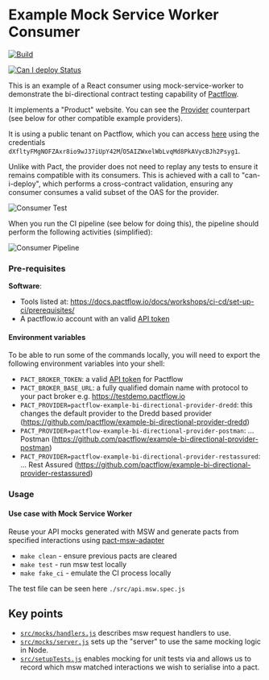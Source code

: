 # Example Mock Service Worker Consumer

[![Build](https://github.com/pactflow/example-bi-directional-consumer-msw/actions/workflows/build.yml/badge.svg)](https://github.com/pactflow/example-bi-directional-consumer-msw/actions/workflows/build.yml)

[![Can I deploy Status](https://testdemo.pactflow.io/pacticipants/pactflow-example-bi-directional-consumer-msw/branches/master/latest-version/can-i-deploy/to-environment/production/badge)](https://testdemo.pactflow.io/pacticipants/pactflow-example-bi-directional-consumer-msw/branches/master/latest-version/can-i-deploy/to-environment/production/badge)


This is an example of a React consumer using mock-service-worker to demonstrate the bi-directional contract testing capability of [Pactflow](https://pactflow.io).

It implements a "Product" website. You can see the [Provider](https://github.com/pactflow/example-bi-directional-provider-dredd) counterpart (see below for other compatible example providers).

It is using a public tenant on Pactflow, which you can access [here](https://test.pactflow.io) using the credentials `dXfltyFMgNOFZAxr8io9wJ37iUpY42M`/`O5AIZWxelWbLvqMd8PkAVycBJh2Psyg1`.

Unlike with Pact, the provider does not need to replay any tests to ensure it remains compatible with its consumers. This is achieved with a call to "can-i-deploy", which performs a cross-contract validation, ensuring any consumer consumes a valid subset of the OAS for the provider.

![Consumer Test](docs/consumer-scope.png "Consumer Test")

When you run the CI pipeline (see below for doing this), the pipeline should perform the following activities (simplified):

![Consumer Pipeline](docs/consumer-pipeline.png "Consumer Pipeline")

### Pre-requisites

**Software**:

- Tools listed at: https://docs.pactflow.io/docs/workshops/ci-cd/set-up-ci/prerequisites/
- A pactflow.io account with an valid [API token](https://docs.pactflow.io/docs/getting-started/#configuring-your-api-token)

#### Environment variables

To be able to run some of the commands locally, you will need to export the following environment variables into your shell:

- `PACT_BROKER_TOKEN`: a valid [API token](https://docs.pactflow.io/docs/getting-started/#configuring-your-api-token) for Pactflow
- `PACT_BROKER_BASE_URL`: a fully qualified domain name with protocol to your pact broker e.g. https://testdemo.pactflow.io
- `PACT_PROVIDER=pactflow-example-bi-directional-provider-dredd`: this changes the default provider to the Dredd based provider (https://github.com/pactflow/example-bi-directional-provider-dredd)
- `PACT_PROVIDER=pactflow-example-bi-directional-provider-postman`: ... Postman (https://github.com/pactflow/example-bi-directional-provider-postman)
- `PACT_PROVIDER=pactflow-example-bi-directional-provider-restassured`: ... Rest Assured (https://github.com/pactflow/example-bi-directional-provider-restassured)

### Usage

#### Use case with Mock Service Worker

Reuse your API mocks generated with MSW and generate pacts from specified interactions using [pact-msw-adapter](https://www.npmjs.com/package/@pactflow/pact-msw-adapter)

- `make clean` - ensure previous pacts are cleared
- `make test` - run msw test locally
- `make fake_ci` - emulate the CI process locally

The test file can be seen here `./src/api.msw.spec.js`

## Key points

- [`src/mocks/handlers.js`](src/mocks/handlers.js) describes msw request handlers to use.
- [`src/mocks/server.js`](src/mocks/server.js) sets up the "server" to use the same mocking logic in Node.
- [`src/setupTests.js`](src/setupTests.js) enables mocking for unit tests via and allows us to record which msw matched interactions we wish to serialise into a pact.
